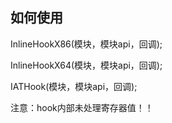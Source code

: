 ## 如何使用

InlineHookX86(模块，模块api，回调);

InlineHookX64(模块，模块api，回调);

IATHook(模块，模块api，回调);

注意：hook内部未处理寄存器值！！
